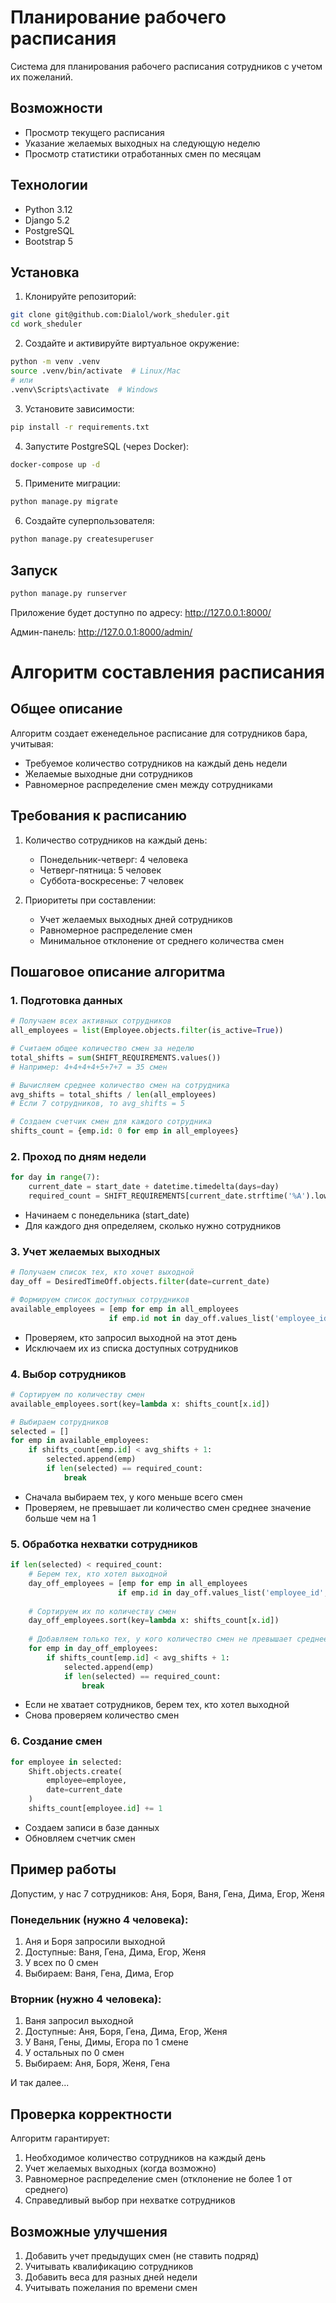 # Планирование рабочего расписания

Система для планирования рабочего расписания сотрудников с учетом их пожеланий.

## Возможности

- Просмотр текущего расписания
- Указание желаемых выходных на следующую неделю
- Просмотр статистики отработанных смен по месяцам

## Технологии

- Python 3.12
- Django 5.2
- PostgreSQL
- Bootstrap 5

## Установка

1. Клонируйте репозиторий:
```bash
git clone git@github.com:Dialol/work_sheduler.git
cd work_sheduler
```

2. Создайте и активируйте виртуальное окружение:
```bash
python -m venv .venv
source .venv/bin/activate  # Linux/Mac
# или
.venv\Scripts\activate  # Windows
```

3. Установите зависимости:
```bash
pip install -r requirements.txt
```

4. Запустите PostgreSQL (через Docker):
```bash
docker-compose up -d
```

5. Примените миграции:
```bash
python manage.py migrate
```

6. Создайте суперпользователя:
```bash
python manage.py createsuperuser
```

## Запуск

```bash
python manage.py runserver
```

Приложение будет доступно по адресу: http://127.0.0.1:8000/

Админ-панель: http://127.0.0.1:8000/admin/

# Алгоритм составления расписания

## Общее описание
Алгоритм создает еженедельное расписание для сотрудников бара, учитывая:
- Требуемое количество сотрудников на каждый день недели
- Желаемые выходные дни сотрудников
- Равномерное распределение смен между сотрудниками

## Требования к расписанию
1. Количество сотрудников на каждый день:
   - Понедельник-четверг: 4 человека
   - Четверг-пятница: 5 человек
   - Суббота-воскресенье: 7 человек

2. Приоритеты при составлении:
   - Учет желаемых выходных дней сотрудников
   - Равномерное распределение смен
   - Минимальное отклонение от среднего количества смен

## Пошаговое описание алгоритма

### 1. Подготовка данных
```python
# Получаем всех активных сотрудников
all_employees = list(Employee.objects.filter(is_active=True))

# Считаем общее количество смен за неделю
total_shifts = sum(SHIFT_REQUIREMENTS.values())
# Например: 4+4+4+4+5+7+7 = 35 смен

# Вычисляем среднее количество смен на сотрудника
avg_shifts = total_shifts / len(all_employees)
# Если 7 сотрудников, то avg_shifts = 5

# Создаем счетчик смен для каждого сотрудника
shifts_count = {emp.id: 0 for emp in all_employees}
```

### 2. Проход по дням недели
```python
for day in range(7):
    current_date = start_date + datetime.timedelta(days=day)
    required_count = SHIFT_REQUIREMENTS[current_date.strftime('%A').lower()]
```
- Начинаем с понедельника (start_date)
- Для каждого дня определяем, сколько нужно сотрудников

### 3. Учет желаемых выходных
```python
# Получаем список тех, кто хочет выходной
day_off = DesiredTimeOff.objects.filter(date=current_date)

# Формируем список доступных сотрудников
available_employees = [emp for emp in all_employees 
                      if emp.id not in day_off.values_list('employee_id', flat=True)]
```
- Проверяем, кто запросил выходной на этот день
- Исключаем их из списка доступных сотрудников

### 4. Выбор сотрудников
```python
# Сортируем по количеству смен
available_employees.sort(key=lambda x: shifts_count[x.id])

# Выбираем сотрудников
selected = []
for emp in available_employees:
    if shifts_count[emp.id] < avg_shifts + 1:
        selected.append(emp)
        if len(selected) == required_count:
            break
```
- Сначала выбираем тех, у кого меньше всего смен
- Проверяем, не превышает ли количество смен среднее значение больше чем на 1

### 5. Обработка нехватки сотрудников
```python
if len(selected) < required_count:
    # Берем тех, кто хотел выходной
    day_off_employees = [emp for emp in all_employees 
                        if emp.id in day_off.values_list('employee_id', flat=True)]
    
    # Сортируем их по количеству смен
    day_off_employees.sort(key=lambda x: shifts_count[x.id])
    
    # Добавляем только тех, у кого количество смен не превышает среднее больше чем на 1
    for emp in day_off_employees:
        if shifts_count[emp.id] < avg_shifts + 1:
            selected.append(emp)
            if len(selected) == required_count:
                break
```
- Если не хватает сотрудников, берем тех, кто хотел выходной
- Снова проверяем количество смен

### 6. Создание смен
```python
for employee in selected:
    Shift.objects.create(
        employee=employee,
        date=current_date
    )
    shifts_count[employee.id] += 1
```
- Создаем записи в базе данных
- Обновляем счетчик смен

## Пример работы

Допустим, у нас 7 сотрудников: Аня, Боря, Ваня, Гена, Дима, Егор, Женя

### Понедельник (нужно 4 человека):
1. Аня и Боря запросили выходной
2. Доступные: Ваня, Гена, Дима, Егор, Женя
3. У всех по 0 смен
4. Выбираем: Ваня, Гена, Дима, Егор

### Вторник (нужно 4 человека):
1. Ваня запросил выходной
2. Доступные: Аня, Боря, Гена, Дима, Егор, Женя
3. У Ваня, Гены, Димы, Егора по 1 смене
4. У остальных по 0 смен
5. Выбираем: Аня, Боря, Женя, Гена

И так далее...

## Проверка корректности
Алгоритм гарантирует:
1. Необходимое количество сотрудников на каждый день
2. Учет желаемых выходных (когда возможно)
3. Равномерное распределение смен (отклонение не более 1 от среднего)
4. Справедливый выбор при нехватке сотрудников

## Возможные улучшения
1. Добавить учет предыдущих смен (не ставить подряд)
2. Учитывать квалификацию сотрудников
3. Добавить веса для разных дней недели
4. Учитывать пожелания по времени смен
